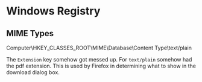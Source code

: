 # Windows Registry

## MIME Types

Computer\HKEY_CLASSES_ROOT\MIME\Database\Content Type\text/plain

The `Extension` key somehow got messed up. For `text/plain` somehow had
the pdf extension. This is used by Firefox in determining what to show in
the download dialog box.
